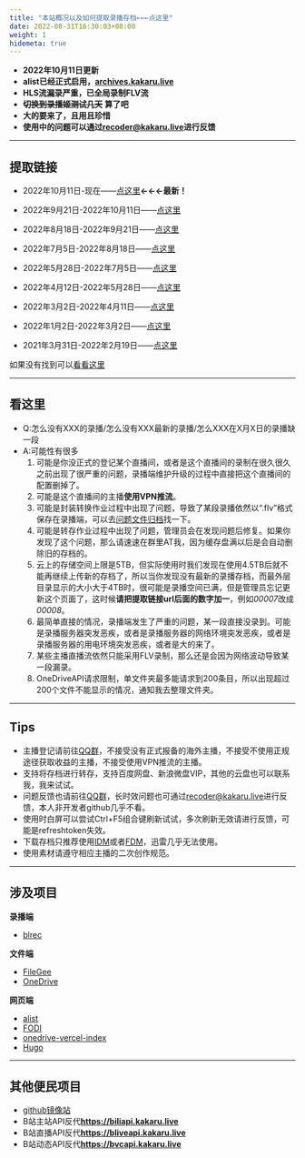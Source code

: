 ```yaml
---
title: "本站概况以及如何提取录播存档←←←点这里"
date: 2022-08-31T16:30:03+08:00
weight: 1
hidemeta: true
---
```


 - **2022年10月11日更新**
 - **alist已经正式启用，[archives.kakaru.live][34]**
 - **HLS流漏录严重，已全局录制FLV流**
 - **~~切换到录播姬测试几天~~** **算了吧**
 - **大的要来了，且用且珍惜**
 - **使用中的问题可以通过[recoder@kakaru.live][24]进行反馈**

----

## 提取链接 ##

 - 2022年10月11日-现在——[点这里][34]**←←←最新！**

 - 2022年9月21日-2022年10月11日——[点这里][26]

 - 2022年8月18日-2022年9月21日——[点这里][2]

 - 2022年7月5日-2022年8月18日——[点这里][3]

 - 2022年5月28日-2022年7月5日——[点这里][4]

 - 2022年4月12日-2022年5月28日——[点这里][5]

 - 2022年3月2日-2022年4月11日——[点这里][6]

 - 2022年1月2日-2022年3月2日——[点这里][7]

 - 2021年3月31日-2022年2月19日——[点这里][8]

如果没有找到可以[看看这里][10]

----

## 看这里 ##

 - Q:怎么没有XXX的录播/怎么没有XXX最新的录播/怎么XXX在X月X日的录播缺一段
 - A:可能性有很多
   1. 可能是你没正式的登记某个直播间，或者是这个直播间的录制在很久很久之前出现了很严重的问题，录播端维护升级的过程中直接把这个直播间的配置删掉了。
   2. 可能是这个直播间的主播**使用VPN推流**。
   3. 可能是封装转换作业过程中出现了问题，导致了某段录播依然以“.flv”格式保存在录播端，可以去[问题文件归档][10]找一下。
   4. 可能是转存作业过程中出现了问题，管理员会在发现问题后修复。如果你发现了这个问题，那么请速速在群里AT我，因为缓存盘满以后是会自动删除旧的存档的。
   5. 云上的存储空间上限是5TB，但实际使用时我们发现在使用4.5TB后就不能再继续上传新的存档了，所以当你发现没有最新的录播存档，而最外层目录显示的大小大于4TB时，很可能是录播空间已满，但是管理员忘记更新这个页面了，这时候**请把提取链接url后面的数字加一**，例如*00007*改成*00008*。
   6. 最简单直接的情况，录播端发生了严重的问题，某一段直接没录到。可能是录播服务器突发恶疾，或者是录播服务器的网络环境突发恶疾，或者是录播服务器的用电环境突发恶疾，或者是大的来了。
   7. 某些主播直播流依然只能采用FLV录制，那么还是会因为网络波动导致某一段漏录。
   8. OneDriveAPI请求限制，单文件夹最多能请求到200条目，所以出现超过200个文件不能显示的情况，通知我去整理文件夹。

----

## Tips ##

 - 主播登记请前往[QQ群][25]，不接受没有正式报备的海外主播，不接受不使用正规途径获取收益的主播，不接受使用VPN推流的主播。
 - 支持将存档进行转存，支持百度网盘、新浪微盘VIP，其他的云盘也可以联系我，我来试试。
 - 问题反馈也请前往[QQ群][25]，长时效问题也可通过[recoder@kakaru.live][24]进行反馈，本人非开发者github几乎不看。
 - 使用时白屏可以尝试Ctrl+F5组合键刷新试试，多次刷新无效请进行反馈，可能是refreshtoken失效。
 - 下载存档只推荐使用[IDM][12]或者[FDM][28]，迅雷几乎无法使用。
 - 使用素材请遵守相应主播的二次创作规范。

----

## 涉及项目 ##

**录播端**

 - [blrec][16]

**文件端**

 - [FileGee][17]
 - [OneDrive][18]

**网页端**

 - [alist][32]
 - [FODI][19]
 - [onedrive-vercel-index][27]
 - [Hugo][23]

----

## 其他便民项目 ##

 - [github镜像站][29]
 - B站主站API反代**https://biliapi.kakaru.live**
 - B站直播API反代**https://bliveapi.kakaru.live**
 - B站动态API反代**https://bvcapi.kakaru.live**

  [1]: https://archive.kakaru.live/
  [2]: https://archive.kakaru.live/00008
  [3]: https://archive.kakaru.live/00007
  [4]: https://archive.kakaru.live/00006
  [5]: https://archive.kakaru.live/00005
  [6]: https://archive.kakaru.live/00004
  [7]: https://archive.kakaru.live/00003
  [8]: https://pan.baidu.com/s/1_Ml3f2xIGj5UGUDePJVkhg?pwd=KKKR
  [9]: https://pan.baidu.com/s/1_Ml3f2xIGj5UGUDePJVkhg?pwd=KKKR
  [10]: https://archive.kakaru.live/wtf
  [11]: https://archive.kakaru.live/wtf
  [12]: https://www.internetdownloadmanager.com/
  [13]: https://archive.kakaru.live/00002
  [14]: https://archive.kakaru.live/00001
  [15]: https://worker.dev
  [16]: https://github.com/acgnhiki/blrec
  [17]: http://cn.filegee.com/
  [18]: https://www.onedrive.live.com/
  [19]: https://github.com/vcheckzen/FODI
  [20]: http://typecho.org/
  [21]: https://github.com/fatedier/frp/
  [22]: https://www.cpolar.com/
  [23]: https://gohugo.io/
  [24]: mailto:recoder@kakaru.live
  [25]: https://qm.qq.com/cgi-bin/qm/qr?k=M-qFZlFR8g_IGni-hXsH1wV61lDvp3uR&jump_from=webapi
  [26]: https://arc9.kakaru.live/
  [27]: https://github.com/spencerwooo/onedrive-vercel-index
  [28]: https://www.freedownloadmanager.org/
  [29]: https://github.kakaru.live/
  [30]: bliveapi.kakaru.live
  [31]: biliapi.kakaru.live
  [32]: https://github.com/alist-org/alist
  [33]: https://archive.kakaru.live/00009
  [34]: https://archives.kakaru.live